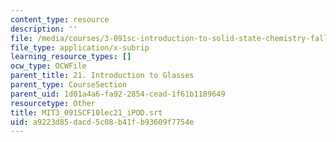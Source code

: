 ```yaml
---
content_type: resource
description: ''
file: /media/courses/3-091sc-introduction-to-solid-state-chemistry-fall-2010/a9223d85dacd5c08b41fb93609f7754e_MIT3_091SCF10lec21_iPOD.vtt
file_type: application/x-subrip
learning_resource_types: []
ocw_type: OCWFile
parent_title: 21. Introduction to Glasses
parent_type: CourseSection
parent_uid: 1d01a4a6-fa92-2854-cead-1f61b1189649
resourcetype: Other
title: MIT3_091SCF10lec21_iPOD.srt
uid: a9223d85-dacd-5c08-b41f-b93609f7754e
---
```

